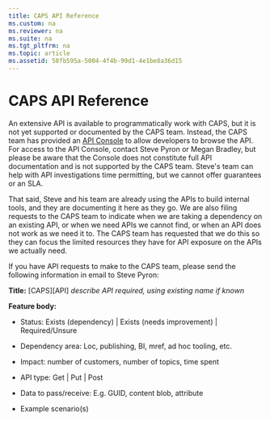 ```yaml
---
title: CAPS API Reference
ms.custom: na
ms.reviewer: na
ms.suite: na
ms.tgt_pltfrm: na
ms.topic: article
ms.assetid: 58fb595a-5004-4f4b-99d1-4e1be8a36d15
---
```

# CAPS API Reference
An extensive API is available to programmatically work with CAPS, but it is not yet supported or documented by the CAPS team. Instead, the CAPS team has provided an [API Console](http://caps-api-console.azurewebsites.net/index.html#/api-list) to allow developers to browse the API. For access to the API Console, contact Steve Pyron or Megan Bradley, but please be aware that the Console does not constitute full API documentation and is not supported by the CAPS team. Steve's team can help with API investigations time permitting, but we cannot offer guarantees or an SLA.

That said, Steve and his team are already using the APIs to build internal tools, and they are documenting it here as they go. We are also filing requests to the CAPS team to indicate when we are taking a dependency on an existing API, or when we need APIs we cannot find, or when an API does not work as we need it to. The CAPS team has requested that we do this so they can focus the limited resources they have for API exposure on the APIs we actually need.

If you have API requests to make to the CAPS team, please send the following information in email to Steve Pyron:

**Title:** [CAPS][API] *describe API required, using existing name if known*

**Feature body:**

* Status: Exists (dependency) | Exists (needs improvement) | Required/Unsure

* Dependency area: Loc, publishing, BI, mref, ad hoc tooling, etc.

* Impact: number of customers, number of topics, time spent

* API type: Get | Put | Post

* Data to pass/receive: E.g. GUID, content blob, attribute

* Example scenario(s)

